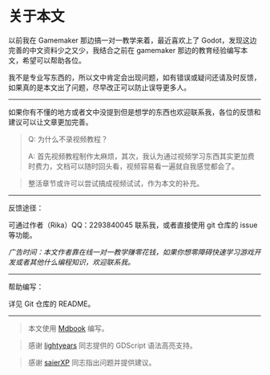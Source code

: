 # 关于本文

以前我在 Gamemaker 那边搞一对一教学来着，最近喜欢上了 Godot，发现这边完善的中文资料少之又少，我结合之前在 gamemaker 那边的教育经验编写本文，希望可以帮助各位。

我不是专业写东西的，所以文中肯定会出现问题，如有错误或疑问还请及时反馈，如果真的是本文出了问题，尽早改正可以防止误导更多人。

---

如果你有不懂的地方或者文中没提到但是想学的东西也欢迎联系我，各位的反馈和建议可以让文章更加完善。

> Q: 为什么不录视频教程？
>
> A: 首先视频教程制作太麻烦，其次，我认为通过视频学习东西其实更加费时费力，文档可以随时回头看，视频容易看一遍就自我感觉都会了。

> 整活章节或许可以尝试搞成视频试试，作为本文的补充。

---

反馈途径：

可通过作者（Rika）QQ：2293840045 联系我，或者直接使用 git 仓库的 issue 等功能。

*广告时间：本文作者靠在线一对一教学赚零花钱，如果你想零障碍快速学习游戏开发或者其他什么编程知识，欢迎联系我。*

---

帮助编写：

详见 Git 仓库的 README。

---

> 本文使用 [Mdbook](https://github.com/rust-lang/mdBook) 编写。

> 感谢 [lightyears](https://github.com/lightyears1998) 同志提供的 GDScript 语法高亮支持。

> 感谢 [saierXP](https://github.com/saierXP) 同志指出问题并提供建议。